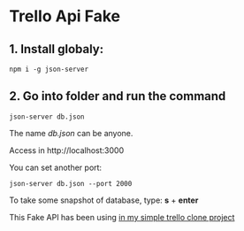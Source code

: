 # Trello Api Fake

## 1. Install globaly:

<code>npm i -g json-server</code>

## 2. Go into folder and run the command

<code>json-server db.json</code>

The name _db.json_ can be anyone.

Access in http://localhost:3000

You can set another port:

<code>json-server db.json --port 2000</code>

To take some snapshot of database, type: **s** + **enter**

This Fake API has been using [in my simple trello clone project](https://github.com/jonathanslima/trello-clone)